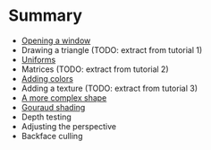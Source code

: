 # Summary

 * [Opening a window](tuto-01-getting-started.md)
 * Drawing a triangle (TODO: extract from tutorial 1)
 * [Uniforms](tuto-02-animated-triangle.md)
 * Matrices (TODO: extract from tutorial 2)
 * [Adding colors](tuto-03-colors.md)
 * Adding a texture (TODO: extract from tutorial 3)
 * [A more complex shape](tuto-07-shape.md)
 * [Gouraud shading](tuto-08-gouraud.md)
 * Depth testing
 * Adjusting the perspective
 * Backface culling
